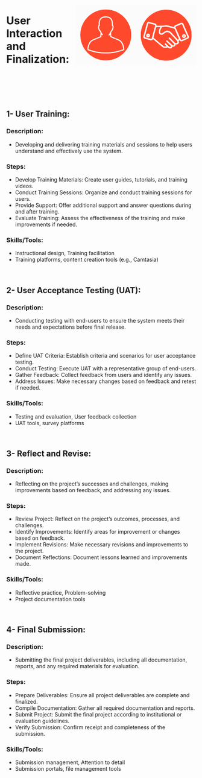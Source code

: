 <a href="/step-5/README.md"><img align="right" width="160" src="/logos/step10.png"></img></a>
<a href="/step-5/README.md"><img align="right" width="160" src="/logos/step09.png"></img></a>

# User Interaction and Finalization:

<br><br><br><br>

## 1- User Training:

### Description:
- Developing and delivering training materials and sessions to help users understand and effectively use the system.

### Steps:
- Develop Training Materials: Create user guides, tutorials, and training videos.
- Conduct Training Sessions: Organize and conduct training sessions for users.
- Provide Support: Offer additional support and answer questions during and after training.
- Evaluate Training: Assess the effectiveness of the training and make improvements if needed.

### Skills/Tools:
- Instructional design, Training facilitation
- Training platforms, content creation tools (e.g., Camtasia)

<br>

## 2- User Acceptance Testing (UAT):

### Description:
- Conducting testing with end-users to ensure the system meets their needs and expectations before final release.

### Steps:
- Define UAT Criteria: Establish criteria and scenarios for user acceptance testing.
- Conduct Testing: Execute UAT with a representative group of end-users.
- Gather Feedback: Collect feedback from users and identify any issues.
- Address Issues: Make necessary changes based on feedback and retest if needed.

### Skills/Tools:
- Testing and evaluation, User feedback collection
- UAT tools, survey platforms

<br>

## 3- Reflect and Revise:

### Description:
- Reflecting on the project’s successes and challenges, making improvements based on feedback, and addressing any issues.

### Steps:
- Review Project: Reflect on the project’s outcomes, processes, and challenges.
- Identify Improvements: Identify areas for improvement or changes based on feedback.
- Implement Revisions: Make necessary revisions and improvements to the project.
- Document Reflections: Document lessons learned and improvements made.

### Skills/Tools:
- Reflective practice, Problem-solving
- Project documentation tools

<br>

## 4- Final Submission:

### Description:
- Submitting the final project deliverables, including all documentation, reports, and any required materials for evaluation.

### Steps:
- Prepare Deliverables: Ensure all project deliverables are complete and finalized.
- Compile Documentation: Gather all required documentation and reports.
- Submit Project: Submit the final project according to institutional or evaluation guidelines.
- Verify Submission: Confirm receipt and completeness of the submission.

### Skills/Tools:
- Submission management, Attention to detail
- Submission portals, file management tools
